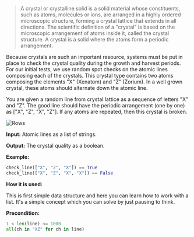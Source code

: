 > A crystal or crystalline solid is a solid material whose constituents, such as atoms, molecules or ions, are
> arranged in a highly ordered microscopic structure, forming a crystal lattice that extends in all directions.
> The scientific definition of a "crystal" is based on the microscopic arrangement of atoms inside it,
> called the crystal structure. A crystal is a solid where the atoms form a periodic arrangement.

Because crystals are such an important resource, systems must be put in place to check the crystal quality during
the growth and harvest periods. For our initial tests, we use random spot checks on the atomic lines composing each
of the crystals. This crystal type contains two atoms composing the elements "X" (Xenatom) and "Z" (Zorium). In a
well grown crystal, these atoms should alternate down the atomic line.

You are given a random line from crystal lattice as a sequence of letters "X" and "Z". The good line should have the
periodic arrangement (one by one) as ["X", "Z", "X", "Z"]. If any atoms are repeated, then this crystal is broken.

![Rows](rows.svg)

**Input:** Atomic lines as a list of strings.

**Output:** The crystal quality as a boolean.


**Example:**

```python
check_line(["X", "Z", "X"]) == True
check_line(["X", "Z", "X", "X"]) == False
```

**How it is used:**

This is first simple data structure and here you can learn how to work with a list. It's a simple concept which you
can solve by just pausing to think.

**Precondition:**
```python
1 < len(line) <= 1000
all(ch in "XZ" for ch in line)
```